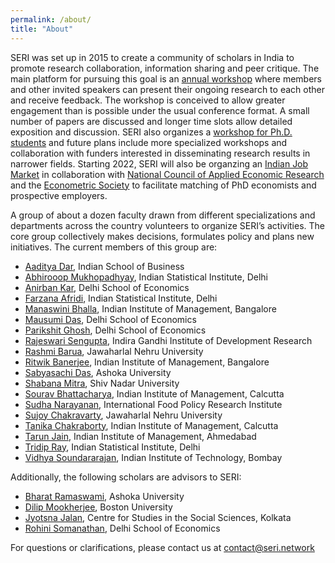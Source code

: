 ```yaml
---
permalink: /about/
title: "About"
---
```


SERI was set up in 2015 to create a community of scholars in India to promote research collaboration, information sharing and peer critique. The main platform for pursuing this goal is an [annual workshop](/conferences/#annual-seri-workshop) where members and other invited speakers can present their ongoing research to each other and receive feedback. The workshop is conceived to allow greater engagement than is possible under the usual conference format. A small number of papers are discussed and longer time slots allow detailed exposition and discussion. SERI also organizes a [workshop for Ph.D. students](/conferences/#seri-d-workshop) and future plans include more specialized workshops and collaboration with funders interested in disseminating research results in narrower fields. Starting 2022, SERI will also be organzing an [Indian Job Market](/ijme) in collaboration with [National Council of Applied Economic Research](https://www.ncaer.org/) and the [Econometric Society](https://www.econometricsociety.org/) to facilitate matching of PhD economists and prospective employers.  

A group of about a dozen faculty drawn from different specializations and departments across the country volunteers to organize SERI’s activities. The core group collectively makes decisions, formulates policy and plans new initiatives. The current members of this group are:

* [Aaditya Dar](https://aadityadar.com/), Indian School of Business  <a href="mailto:aaditya@seri.network"> <i class="fa fa-envelope"></i> </a>  
* [Abhirooop Mukhopadhyay](https://www.isical.ac.in/abhiroop-mukhopadhyay), Indian Statistical Institute, Delhi  <a href="mailto:abhirooop@seri.network"> <i class="fa fa-envelope"></i> </a>  
* [Anirban Kar](http://econdse.org/anirban/), Delhi School of Economics  <a href="mailto:anirban@seri.network"> <i class="fa fa-envelope"></i> </a>  
* [Farzana Afridi](https://www.isid.ac.in/~fafridi/), Indian Statistical Institute, Delhi  <a href="mailto:farzana@seri.network"> <i class="fa fa-envelope"></i> </a>  
* [Manaswini Bhalla](http://manaswinibhalla.weebly.com/), Indian Institute of Management, Bangalore  <a href="mailto:manaswini@seri.network"> <i class="fa fa-envelope"></i> </a>  
* [Mausumi Das](http://econdse.org/mausumi/), Delhi School of Economics  <a href="mailto:mausumi@seri.network"> <i class="fa fa-envelope"></i> </a>  
* [Parikshit Ghosh](http://econdse.org/parikshit/), Delhi School of Economics  <a href="mailto:parikshit@seri.network"> <i class="fa fa-envelope"></i> </a>  
* [Rajeswari Sengupta](http://www.igidr.ac.in/staff/sengupta-rajeswari/), Indira Gandhi Institute of Development Research  <a href="mailto:rajeswari@seri.network"> <i class="fa fa-envelope"></i> </a>  
* [Rashmi Barua](https://sites.google.com/site/rbaruabhowmik/), Jawaharlal Nehru University  <a href="mailto:rashmi@seri.network"> <i class="fa fa-envelope"></i> </a>  
* [Ritwik Banerjee](https://www.iimb.ac.in/index.php/user/53/ritwik-banerjee), Indian Institute of Management, Bangalore  <a href="mailto:ritwik@seri.network"> <i class="fa fa-envelope"></i> </a>  
* [Sabyasachi Das](http://dassabyasachi.wordpress.com/), Ashoka University  <a href="mailto:sabyasachi@seri.network"> <i class="fa fa-envelope"></i> </a>  
* [Shabana Mitra](https://economics.snu.edu.in/people/faculty/shabana-mitra), Shiv Nadar University  <a href="mailto:shabana@seri.network"> <i class="fa fa-envelope"></i> </a>  
* [Sourav Bhattacharya](https://www.sites.google.com/site/souravgati/), Indian Institute of Management, Calcutta  <a href="mailto:sourav@seri.network"> <i class="fa fa-envelope"></i> </a>  
* [Sudha Narayanan](https://www.ifpri.org/profile/sudha-narayanan), International Food Policy Research Institute  <a href="mailto:sudha@seri.network"> <i class="fa fa-envelope"></i> </a>  
* [Sujoy Chakravarty](http://www.jnu.ac.in/FacultyStaff/ShowProfile.asp?SendUserName=sujoy), Jawaharlal Nehru University  <a href="mailto:sujoy@seri.network"> <i class="fa fa-envelope"></i> </a>  
* [Tanika Chakraborty](https://www.iimcal.ac.in/users/tanika), Indian Institute of Management, Calcutta  <a href="mailto:tanika@seri.network"> <i class="fa fa-envelope"></i> </a>  
* [Tarun Jain](https://sites.google.com/virginia.edu/tarunjain/home), Indian Institute of Management, Ahmedabad  <a href="mailto:tarun@seri.network"> <i class="fa fa-envelope"></i> </a>  
* [Tridip Ray](http://www.isid.ac.in/~tridip/), Indian Statistical Institute, Delhi  <a href="mailto:tridip@seri.network"> <i class="fa fa-envelope"></i> </a>  
* [Vidhya Soundararajan](https://www.hss.iitb.ac.in/en/faculty-profile/vidhya-soundararajan), Indian Institute of Technology, Bombay  <a href="mailto:vidhya@seri.network"> <i class="fa fa-envelope"></i> </a>  

Additionally, the following scholars are advisors to SERI:

* [Bharat Ramaswami](https://www.ashoka.edu.in/welcome/faculty#!/bharat-ramaswami-73), Ashoka University  
* [Dilip Mookherjee](http://people.bu.edu/dilipm/), Boston University  
* [Jyotsna Jalan](http://cssscal.org/jyotsna_jalan_contact.html), Centre for Studies in the Social Sciences, Kolkata  
* [Rohini Somanathan](http://econdse.org/rohini/), Delhi School of Economics  

For questions or clarifications, please contact us at <contact@seri.network>